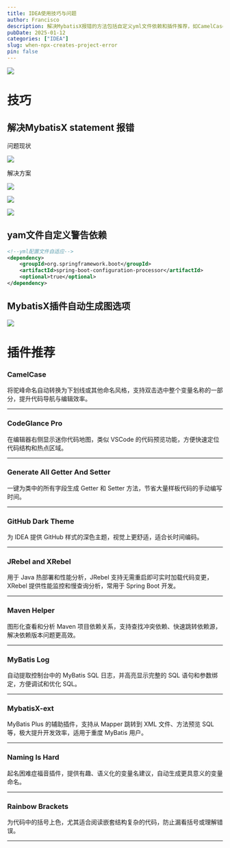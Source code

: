 ```yaml
---
title: IDEA使用技巧与问题
author: Francisco
description: 解决MybatisX报错的方法包括自定义yml文件依赖和插件推荐，如CamelCase、CodeGlance Pro和JRebel等，提升代码效率和调试体验。
pubDate: 2025-01-12
categories: ["IDEA"]
slug: when-npx-creates-project-error
pin: false
---
```


![](https://s2.loli.net/2025/06/12/fBMFzXCEV8jOZam.png)

# **技巧**

## **解决MybatisX statement 报错**

问题现状

![](https://s2.loli.net/2025/06/12/YijLAn9JDCWM1cS.png)

解决方案

![](https://s2.loli.net/2025/06/12/QpN68ECtD1cH9AL.png)

![](https://s2.loli.net/2025/06/12/vWsXcomxzq8wL6Y.png)

![](https://s2.loli.net/2025/06/12/7SIMl59DzJk6naR.png)

## **yam文件自定义警告依赖**

```xml
<!--yml配置文件自适应-->
<dependency>
    <groupId>org.springframework.boot</groupId>
    <artifactId>spring-boot-configuration-processor</artifactId>
    <optional>true</optional>
</dependency>
```

## **MybatisX插件自动生成图选项**

![](https://s2.loli.net/2025/06/12/rLGCf6Hjtcw78vm.png)

# 插件推荐

### **CamelCase**

将驼峰命名自动转换为下划线或其他命名风格，支持双击选中整个变量名称的一部分，提升代码导航与编辑效率。

---

### **CodeGlance Pro**

在编辑器右侧显示迷你代码地图，类似 VSCode 的代码预览功能，方便快速定位代码结构和热点区域。

---

### **Generate All Getter And Setter**

一键为类中的所有字段生成 Getter 和 Setter 方法，节省大量样板代码的手动编写时间。

---

### **GitHub Dark Theme**

为 IDEA 提供 GitHub 样式的深色主题，视觉上更舒适，适合长时间编码。

---

### **JRebel and XRebel**

用于 Java 热部署和性能分析，JRebel 支持无需重启即可实时加载代码变更，XRebel 提供性能监控和慢查询分析，常用于 Spring Boot 开发。

---

### **Maven Helper**

图形化查看和分析 Maven 项目依赖关系，支持查找冲突依赖、快速跳转依赖源，解决依赖版本问题更高效。

---

### **MyBatis Log**

自动提取控制台中的 MyBatis SQL 日志，并高亮显示完整的 SQL 语句和参数绑定，方便调试和优化 SQL。

---

### **MybatisX-ext**

MyBatis Plus 的辅助插件，支持从 Mapper 跳转到 XML 文件、方法预览 SQL 等，极大提升开发效率，适用于重度 MyBatis 用户。

---

### **Naming Is Hard**

起名困难症福音插件，提供有趣、语义化的变量名建议，自动生成更具意义的变量命名。

---

### **Rainbow Brackets**

为代码中的括号上色，尤其适合阅读嵌套结构复杂的代码，防止漏看括号或理解错误。

---
